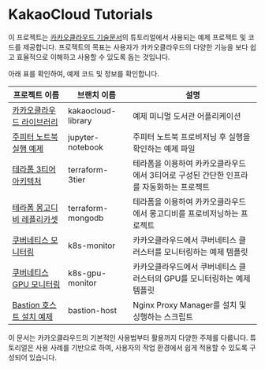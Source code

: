 # KakaoCloud Tutorials

이 프로젝트는 [카카오클라우드 기술문서](https://docs.kakaocloud.com/)의 튜토리얼에서 사용되는 예제 프로젝트 및 코드를 제공합니다. 프로젝트의 목표는 사용자가 카카오클라우드의 다양한 기능을 보다 쉽고 효율적으로 이해하고 사용할 수 있도록 돕는 것입니다.

아래 표를 확인하여, 예제 코드 및 정보를 확인합니다.

| 프로젝트 이름                                                                                            | 브랜치 이름             | 설명                                         |
|----------------------------------------------------------------------------------------------------|--------------------|--------------------------------------------|
| [카카오클라우드 라이브러리](https://github.com/kakaoenterprise/kakaocloud-tutorials/tree/kakaocloud-library)   | kakaocloud-library | 예제 미니멀 도서관 어플리케이션                                |
| [주피터 노트북 실행 예제](https://github.com/kakaoenterprise/kakaocloud-tutorials/tree/jupyter-notebook)     | jupyter-notebook   | 주피터 노트북 프로비저닝 후 실행을 확인하는 예제 파일                   |
| [테라폼 3티어 아키텍처](https://github.com/kakaoenterprise/kakaocloud-tutorials/tree/terraform-3tier)       | terraform-3tier    | 테라폼을 이용하여 카카오클라우드에서 3티어로 구성된 간단한 인프라를 자동화하는 프로젝트 |
| [테라폼 몽고디비 레플리카셋](https://github.com/kakaoenterprise/kakaocloud-tutorials/tree/terraform-mongodb)   | terraform-mongodb  | 테라폼을 이용하여 카카오클라우드에서 몽고디비를 프로비저닝하는 프로젝트   |
| [쿠버네티스 모니터링](https://github.com/kakaoenterprise/kakaocloud-tutorials/tree/k8s-monitor)             | k8s-monitor        | 카카오클라우드에서 쿠버네티스 클러스터를 모니터링하는 예제 템플릿      |
| [쿠버네티스 GPU 모니터링](https://github.com/kakaoenterprise/kakaocloud-tutorials/tree/k8s-gpu-monitor)     | k8s-gpu-monitor    | 카카오클라우드에서 쿠버네티스 클러스터의 GPU를 모니터링하는 예제 템플릿 |
| [Bastion 호스트 설치 예제](https://github.com/kakaoenterprise/kakaocloud-tutorials/tree/bastion-host)     | bastion-host       | Nginx Proxy Manager를 설치 및 싱행하는 스크립트 |

이 문서는 카카오클라우드의 기본적인 사용법부터 활용까지 다양한 주제를 다룹니다. 튜토리얼은 사용 사례를 기반으로 하여, 사용자의 작업 환경에서 쉽게 적용할 수 있도록 구성되어 있습니다.
